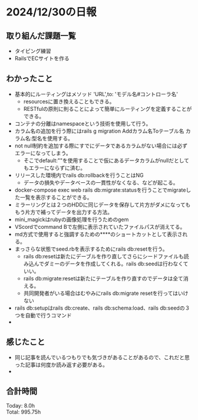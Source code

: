 # 2024/12/30の日報
## 取り組んだ課題一覧
* タイピング練習
*  RailsでECサイトを作る
## わかったこと
* 基本的にルーティングはメソッド 'URL',to: 'モデル名#コントローラ名'
  *  resourcesに置き換えることもできる。
  *  RESTfulの原則に則ることによって簡単にルーティングを定義することができる。
*  コンテナの分離はnamespaceという技術を使用して行う。
* カラム名の追加を行う際にはrails g migration Addカラム名Toテーブル名 カラム名:型名を使用する。
* not null制約を追加する際にすでにデータであるカラムがない場合には必ずエラーになってしまう。
  * そこでdefault:""を使用することで仮にあるデータカラムがnullだとしてもエラーにならずに済む。
* リリースした環境内でrails db:rollbackを行うことはNG
  * データの損失やデータベースの一貫性がなくなる、などが起こる。
* docker-compose exec web rails db:migrate:statusを行うことでmigrateした一覧を表示することができる。
* ミラーリングとは２つのHDDに同じデータを保存して片方がダメになってももう片方で補ってデータを出力する方法。
* mini_magickはrubyの画像処理を行うためのgem
* VScordでcommand Bで左側に表示されていたファイルパスが消えてる。
* md方式で使用すると強調するための****のショートカットとして表示される。
* まっさらな状態でseed.rbを表示するためにrails db:resetを行う。
  * rails db:resetは新たにデーブルを作り直してさらにシードファイルも読み込んでダミーのデータを作成してくれる。rails db:seedは行わなくていい。
  * rails db:migrate:resetは新たにテーブルを作り直すのでデータは全て消える。
  * 共同開発者がいる場合はむやみにrails db:migrate resetを行ってはいけない
* rails db:setupはrails db:create、rails db:schema:load、rails db:seedの３つを自動で行うコマンド
*  
## 感じたこと
* 同じ記事を読んでいるつもりでも気づきがあることがあるので、これだと思った記事は何度か読み返す必要がある。
* 
## 合計時間  
Today: 8.0h<br>
Total: 995.75h
